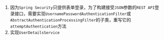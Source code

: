 1. 因为`Spring Security`只提供表单登录，为了构建接受`JSON`参数的`REST API`登录接口，需要实现`UsernamePasswordAuthenticationFilter`或`AbstractAuthenticationProcessingFilter`的子类，重写它的 `attemptAuthentication`方法
2. 实现`UserDetailsService`
<!--stackedit_data:
eyJoaXN0b3J5IjpbMTMzNTI3MDUxMCwtMTgyOTg3MTY4LC02OT
g5NTI4NDYsNjA2MTUzMTJdfQ==
-->
